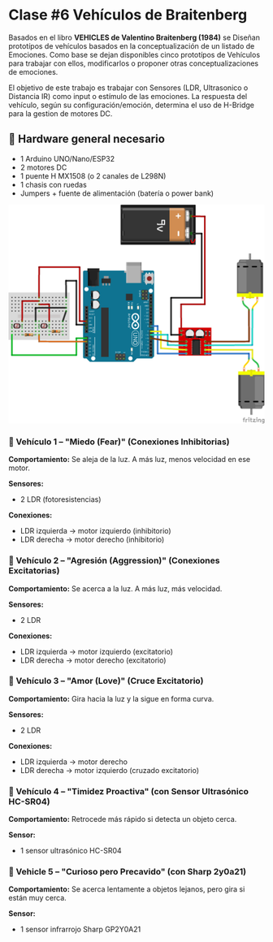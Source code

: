 # Clase #6 Vehículos de Braitenberg

Basados en el libro **VEHICLES de Valentino Braitenberg (1984)** se Diseñan prototípos de vehículos basados en la conceptualización de un listado de Emociones.
Como base se dejan disponibles cinco prototípos de Vehículos para trabajar con ellos, modificarlos o proponer otras conceptualizaciones de emociones.

El objetivo de este trabajo es trabajar con Sensores (LDR, Ultrasonico o Distancia IR) como input o estímulo de las emociones. La respuesta del vehículo, según su configuración/emoción, determina el uso de H-Bridge para la gestion de motores DC.

## 🚧 Hardware general necesario

- 1 Arduino UNO/Nano/ESP32
- 2 motores DC
- 1 puente H MX1508 (o 2 canales de L298N)
- 1 chasis con ruedas
- Jumpers + fuente de alimentación (batería o power bank)

![Esquema base de los vehículos 1, 2 y 3](vehiculo_bb.png)

### 🚗 Vehículo 1 – "Miedo (Fear)" (Conexiones Inhibitorias)

**Comportamiento:** Se aleja de la luz. A más luz, menos velocidad en ese motor.

**Sensores:**  
- 2 LDR (fotoresistencias)

**Conexiones:**  
- LDR izquierda → motor izquierdo (inhibitorio)  
- LDR derecha → motor derecho (inhibitorio)

### 🚗 Vehículo 2 – "Agresión (Aggression)" (Conexiones Excitatorias)

**Comportamiento:** Se acerca a la luz. A más luz, más velocidad.

**Sensores:**
- 2 LDR

**Conexiones:**

- LDR izquierda → motor izquierdo (excitatorio)
- LDR derecha → motor derecho (excitatorio)

### 🚗 Vehículo 3 – "Amor (Love)" (Cruce Excitatorio)

**Comportamiento:** Gira hacia la luz y la sigue en forma curva.

**Sensores:**  
- 2 LDR

**Conexiones:**  
- LDR izquierda → motor derecho  
- LDR derecha → motor izquierdo (cruzado excitatorio)

### 🚗 Vehículo 4 – "Timidez Proactiva" (con Sensor Ultrasónico HC-SR04)

**Comportamiento:** Retrocede más rápido si detecta un objeto cerca.

**Sensor:**  
- 1 sensor ultrasónico HC-SR04

### 🚗 Vehicle 5 – "Curioso pero Precavido" (con Sharp 2y0a21)

**Comportamiento:** Se acerca lentamente a objetos lejanos, pero gira si están muy cerca.

**Sensor:**  
- 1 sensor infrarrojo Sharp GP2Y0A21
